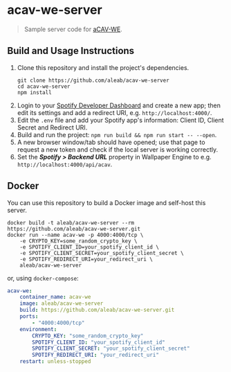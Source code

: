 # acav-we-server
> Sample server code for [aCAV-WE](https://github.com/aleab/acav-we).

## Build and Usage Instructions
1. Clone this repository and install the project's dependencies.
   ```
   git clone https://github.com/aleab/acav-we-server
   cd acav-we-server
   npm install
   ```
2. Login to your [Spotify Developer Dashboard](https://developer.spotify.com/dashboard/) and create a new app; then edit its settings and add a redirect URI, e.g. `http://localhost:4000/`.
3. Edit the `.env` file and add your Spotify app's information: Client ID, Client Secret and Redirect URI.
4. Build and run the project: `npm run build && npm run start -- --open`.
5. A new browser window/tab should have opened; use that page to request a new token and check if the local server is working correctly.
6. Set the _**Spotify > Backend URL**_ property in Wallpaper Engine to e.g. `http://localhost:4000/api/acav`.
 
## Docker
You can use this repository to build a Docker image and self-host this server.

```shell
docker build -t aleab/acav-we-server --rm https://github.com/aleab/acav-we-server.git
docker run --name acav-we -p 4000:4000/tcp \
    -e CRYPTO_KEY=some_random_crypto_key \
    -e SPOTIFY_CLIENT_ID=your_spotify_client_id \
    -e SPOTIFY_CLIENT_SECRET=your_spotify_client_secret \
    -e SPOTIFY_REDIRECT_URI=your_redirect_uri \
    aleab/acav-we-server
```

or, using `docker-compose`:

```yaml
acav-we:
    container_name: acav-we
    image: aleab/acav-we-server
    build: https://github.com/aleab/acav-we-server.git
    ports:
        - "4000:4000/tcp"
    environment:
        CRYPTO_KEY: "some_random_crypto_key"
        SPOTIFY_CLIENT_ID: "your_spotify_client_id"
        SPOTIFY_CLIENT_SECRET: "your_spotify_client_secret"
        SPOTIFY_REDIRECT_URI: "your_redirect_uri"
    restart: unless-stopped
```
